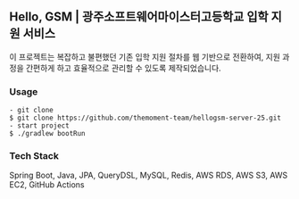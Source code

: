 ## Hello, GSM | 광주소프트웨어마이스터고등학교 입학 지원 서비스

이 프로젝트는 복잡하고 불편했던 기존 입학 지원 절차를 웹 기반으로 전환하여, 지원 과정을 간편하게 하고 효율적으로 관리할 수 있도록 제작되었습니다.

### Usage

```
- git clone
$ git clone https://github.com/themoment-team/hellogsm-server-25.git
- start project
$ ./gradlew bootRun
```

### Tech Stack

Spring Boot, Java, JPA, QueryDSL, MySQL, Redis, AWS RDS, AWS S3, AWS EC2, GitHub Actions
